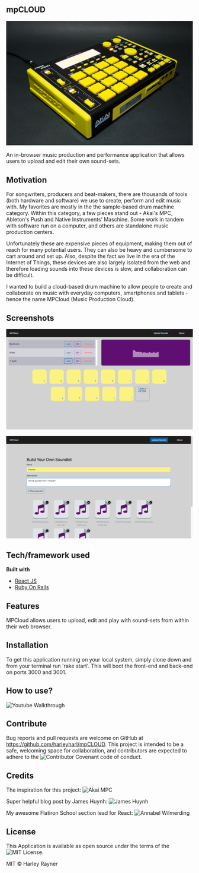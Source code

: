 ## mpCLOUD

![Audio Equipment](images/Custom_Akai_MPC1000_Porsche_Yellow.jpg)

An in-browser music production and performance application that allows users to upload and edit their own sound-sets.

## Motivation
For songwriters, producers and beat-makers, there are thousands of tools (both hardware and software) we use to create, perform and edit music with. My favorites are mostly in the the sample-based drum machine category. Within this category, a few pieces stand out - Akai's MPC, Ableton's Push and Native Instruments’ Maschine. Some work in tandem with software run on a computer, and others are standalone music production centers.

Unfortunately these are expensive pieces of equipment, making them out of reach for many potential users. They can also be heavy and cumbersome to cart around and set up. Also, despite the fact we live in the era of the Internet of Things, these devices are also largely isolated from the web and therefore loading sounds into these devices is slow, and collaboration can be difficult.

I wanted to build a cloud-based drum machine to allow people to create and collaborate on music with everyday computers, smartphones and tablets - hence the name MPCloud (Music Production Cloud).

## Screenshots

![Home Page](images/MPCloud-sound-playing.png)

![Upload Page](images/MPCloud-upload-page.png)

## Tech/framework used

<b>Built with</b>
- [React JS](https://reactjs.org/)
- [Ruby On Rails](https://rubyonrails.org/)

## Features
MPCloud allows users to upload, edit and play with sound-sets from within their web browser.

## Installation
To get this application running on your local system, simply clone down and from your terminal run 'rake start'. This will boot the front-end and back-end on ports 3000 and 3001.

## How to use?

![Youtube Walkthrough](https://youtu.be/IoyjeSt3eSY)

## Contribute

Bug reports and pull requests are welcome on GitHub at https://github.com/harleyharl/mpCLOUD. This project is intended to be a safe, welcoming space for collaboration, and contributors are expected to adhere to the ![Contributor Covenant](https://www.contributor-covenant.org/) code of conduct.

## Credits

The inspiration for this project:
![Akai MPC](https://www.akaipro.com/products/mpc-series)

Super helpful blog post by James Huynh:
![James Huynh](http://jameshuynh.com/rails/react/upload/2017/09/17/how-to-upload-files-using-react-and-rails-like-a-boss/)

My awesome Flatiron School section lead for React:
![Annabel Wilmerding](https://github.com/Awilmerding1)

## License
This Application is available as open source under the terms of the ![MIT License](https://opensource.org/licenses/MIT).

MIT © Harley Rayner
